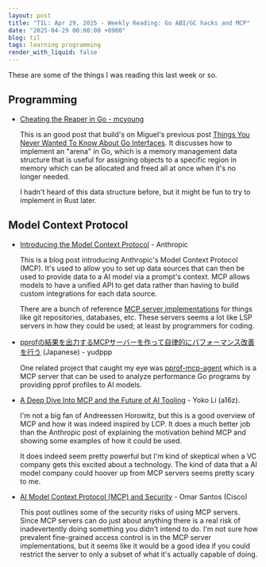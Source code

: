 ```yaml
---
layout: post
title: "TIL: Apr 29, 2025 - Weekly Reading: Go ABI/GC hacks and MCP"
date: "2025-04-29 00:00:00 +0900"
blog: til
tags: learning programming
render_with_liquid: false
---
```


These are some of the things I was reading this last week or so.

## Programming

- [Cheating the Reaper in Go - mcyoung](https://mcyoung.xyz/2025/04/21/go-arenas/)

  This is an good post that build's on Miguel's previous post [Things You Never
  Wanted To Know About Go Interfaces](https://mcyoung.xyz/2024/12/12/go-abi/).
  It discusses how to implement an "arena" in Go, which is a memory management
  data structure that is useful for assigning objects to a specific region in
  memory which can be allocated and freed all at once when it's no longer needed.

  I hadn't heard of this data structure before, but it might be fun to try to
  implement in Rust later.

## Model Context Protocol

- [Introducing the Model Context Protocol](https://www.anthropic.com/news/model-context-protocol) - Anthropic

  This is a blog post introducing Anthropic's Model Context Protocol (MCP). It's
  used to allow you to set up data sources that can then be used to provide data
  to a AI model via a prompt's context. MCP allows models to have a unified API
  to get data rather than having to build custom integrations for each data
  source.

  There are a bunch of reference [MCP server
  implementations](https://github.com/modelcontextprotocol/servers) for things
  like git repositories, databases, etc. These servers seems a lot like LSP
  servers in how they could be used; at least by programmers for coding.

- [pprofの結果を出力するMCPサーバーを作って自律的にパフォーマンス改善を行う](https://blog.yudppp.com/posts/pprof-mcp-agent)
  (Japanese) - yudppp

  One related project that caught my eye was
  [pprof-mcp-agent](https://github.com/yudppp/pprof-mcp-agent) which is a MCP
  server that can be used to analyze performance Go programs by providing pprof
  profiles to AI models.

- [A Deep Dive Into MCP and the Future of AI
  Tooling](https://a16z.com/a-deep-dive-into-mcp-and-the-future-of-ai-tooling/) - Yoko Li (a16z).

  I'm not a big fan of Andreessen Horowitz, but this is a good overview of MCP
  and how it was indeed inspired by LCP. It does a much better job than the
  Anthropic post of explaining the motivation behind MCP and showing some
  examples of how it could be used.

  It does indeed seem pretty powerful but I'm kind of skeptical when a VC
  company gets this excited about a technology. The kind of data that a AI model
  company could hoover up from MCP servers seems pretty scary to me.

- [AI Model Context Protocol (MCP) and
  Security](https://community.cisco.com/t5/security-blogs/ai-model-context-protocol-mcp-and-security/ba-p/5274394a) - Omar Santos (Cisco)

  This post outlines some of the security risks of using MCP servers. Since MCP
  servers can do just about anything there is a real risk of inadevertently
  doing something you didn't intend to do. I'm not sure how prevalent
  fine-grained access control is in the MCP server implementations, but it seems
  like it would be a good idea if you could restrict the server to only a subset
  of what it's actually capable of doing.
